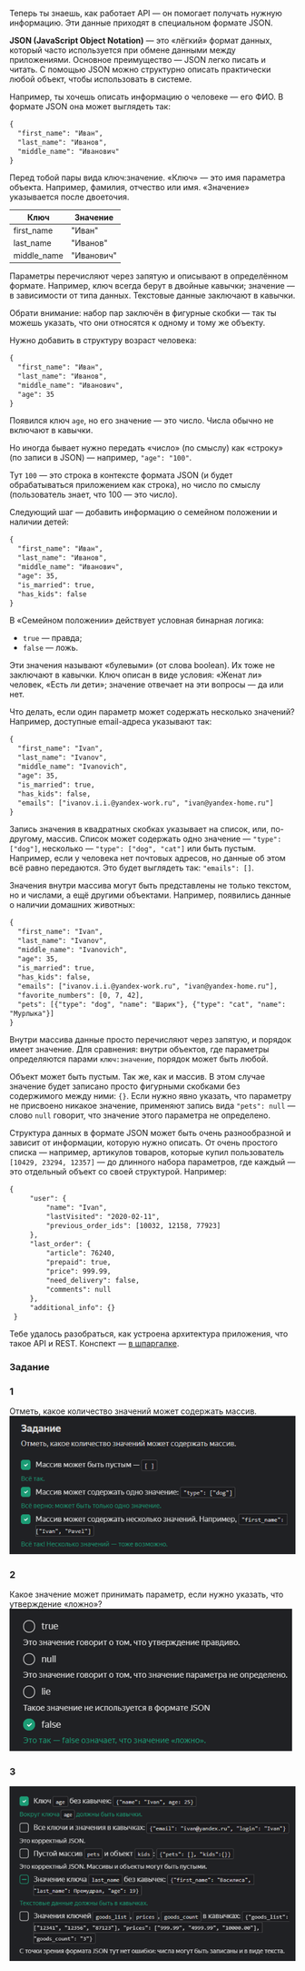 Теперь ты знаешь, как работает API — он помогает получать нужную информацию. Эти данные приходят в специальном формате JSON.

**JSON (JavaScript Object Notation)** — это «лёгкий» формат данных, который часто используется при обмене данными между приложениями. Основное преимущество — JSON легко писать и читать. С помощью JSON можно структурно описать практически любой объект, чтобы использовать в системе.

Например, ты хочешь описать информацию о человеке — его ФИО. В формате JSON она может выглядеть так:
```
{
  "first_name": "Иван",
  "last_name": "Иванов",
  "middle_name": "Иванович"
} 
```

Перед тобой пары вида ключ:значение. «Ключ» — это имя параметра объекта. Например, фамилия, отчество или имя. «Значение» указывается после двоеточия.

|Ключ|Значение|
|---|---|
|first_name|"Иван"|
|last_name|"Иванов"|
|middle_name|"Иванович"|

Параметры перечисляют через запятую и описывают в определённом формате. Например, ключ всегда берут в двойные кавычки; значение — в зависимости от типа данных. Текстовые данные заключают в кавычки.

Обрати внимание: набор пар заключён в фигурные скобки — так ты можешь указать, что они относятся к одному и тому же объекту.

Нужно добавить в структуру возраст человека:
```
{
  "first_name": "Иван",
  "last_name": "Иванов",
  "middle_name": "Иванович",
  "age": 35
} 
```

Появился ключ `age`, но его значение — это число. Числа обычно не включают в кавычки.

Но иногда бывает нужно передать «число» (по смыслу) как «строку» (по записи в JSON) — например, `"age": "100"`.

Тут `100` — это строка в контексте формата JSON (и будет обрабатываться приложением как строка), но число по смыслу (пользователь знает, что 100 — это число).

Следующий шаг — добавить информацию о семейном положении и наличии детей:
```
{
  "first_name": "Иван",
  "last_name": "Иванов",
  "middle_name": "Иванович",
  "age": 35, 
  "is_married": true,
  "has_kids": false
} 
```

В «Семейном положении» действует условная бинарная логика:

- `true` — правда;
- `false` — ложь.

Эти значения называют «булевыми» (от слова boolean). Их тоже не заключают в кавычки. Ключ описан в виде условия: «Женат ли» человек, «Есть ли дети»; значение отвечает на эти вопросы — да или нет.

Что делать, если один параметр может содержать несколько значений? Например, доступные email-адреса указывают так:
```
{
  "first_name": "Ivan",
  "last_name": "Ivanov",
  "middle_name": "Ivanovich",
  "age": 35, 
  "is_married": true,
  "has_kids": false,
  "emails": ["ivanov.i.i.@yandex-work.ru", "ivan@yandex-home.ru"]
} 
```

Запись значения в квадратных скобках указывает на список, или, по-другому, массив. Список может содержать одно значение — `"type": ["dog"]`, несколько — `"type": ["dog", "cat"]` или быть пустым. Например, если у человека нет почтовых адресов, но данные об этом всё равно передаются. Это будет выглядеть так: `"emails": []`.

Значения внутри массива могут быть представлены не только текстом, но и числами, а ещё другими объектами. Например, появились данные о наличии домашних животных:
```
{
  "first_name": "Ivan",
  "last_name": "Ivanov",
  "middle_name": "Ivanovich",
  "age": 35, 
  "is_married": true,
  "has_kids": false,
  "emails": ["ivanov.i.i.@yandex-work.ru", "ivan@yandex-home.ru"],
  "favorite_numbers": [0, 7, 42],
  "pets": [{"type": "dog", "name": "Шарик"}, {"type": "cat", "name": "Мурлыка"}]
} 
```

Внутри массива данные просто перечисляют через запятую, и порядок имеет значение. Для сравнения: внутри объектов, где параметры определяются парами `ключ:значение`, порядок может быть любой.

Объект может быть пустым. Так же, как и массив. В этом случае значение будет записано просто фигурными скобками без содержимого между ними: `{}`. Если нужно явно указать, что параметру не присвоено никакое значение, применяют запись вида `"pets": null` — слово `null` говорит, что значение этого параметра не определено.

Структура данных в формате JSON может быть очень разнообразной и зависит от информации, которую нужно описать. От очень простого списка — например, артикулов товаров, которые купил пользователь `[10429, 23294, 12357]` — до длинного набора параметров, где каждый — это отдельный объект со своей структурой. Например:
```
{
     "user": {
         "name": "Ivan",
         "lastVisited": "2020-02-11",
         "previous_order_ids": [10032, 12158, 77923]
     },
     "last_order": {
         "article": 76240,
         "prepaid": true,
         "price": 999.99,
         "need_delivery": false,
         "comments": null
     },
     "additional_info": {}
 } 
```

Тебе удалось разобраться, как устроена архитектура приложения, что такое API и REST. Конспект — [в шпаргалке](https://code.s3.yandex.net/qa-automation-engineer/java/track2/cheatsheets/sprint7/api_cheatsheet.pdf).

### Задание 
### 1
Отметь, какое количество значений может содержать массив.
![img_12.png](img%2Fimg_12.png)

### 2
Какое значение может принимать параметр, если нужно указать, что утверждение «ложно»?
![img_13.png](img%2Fimg_13.png)

### 3
![img_14.png](img%2Fimg_14.png)